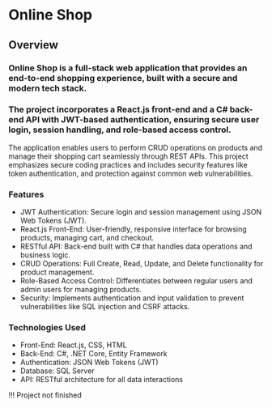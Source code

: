 # Online Shop
## Overview
### Online Shop is a full-stack web application that provides an end-to-end shopping experience, built with a secure and modern tech stack. 
### The project incorporates a React.js front-end and a C# back-end API with JWT-based authentication, ensuring secure user login, session handling, and role-based access control.

The application enables users to perform CRUD operations on products and manage their shopping cart seamlessly through REST APIs. 
This project emphasizes secure coding practices and includes security features like token authentication, and protection against common web vulnerabilities.

### Features
* JWT Authentication: Secure login and session management using JSON Web Tokens (JWT).
* React.js Front-End: User-friendly, responsive interface for browsing products, managing cart, and checkout.
* RESTful API: Back-end built with C# that handles data operations and business logic.
* CRUD Operations: Full Create, Read, Update, and Delete functionality for product management.
* Role-Based Access Control: Differentiates between regular users and admin users for managing products.
* Security: Implements authentication and input validation to prevent vulnerabilities like SQL injection and CSRF attacks.
### Technologies Used
* Front-End: React.js, CSS, HTML
* Back-End: C#, .NET Core, Entity Framework
* Authentication: JSON Web Tokens (JWT)
* Database: SQL Server
* API: RESTful architecture for all data interactions


!!! Project not finished
